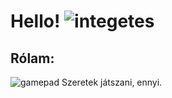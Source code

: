 # **Hello!** ![integetes](https://user-images.githubusercontent.com/78733248/151578210-b345e3e9-b7f9-4b02-b603-e07cd623bd3f.png)
## Rólam:
![gamepad](https://user-images.githubusercontent.com/78733248/151578960-70438460-e2d2-4668-baf4-d0ef89c7ce68.png) Szeretek játszani, ennyi.
